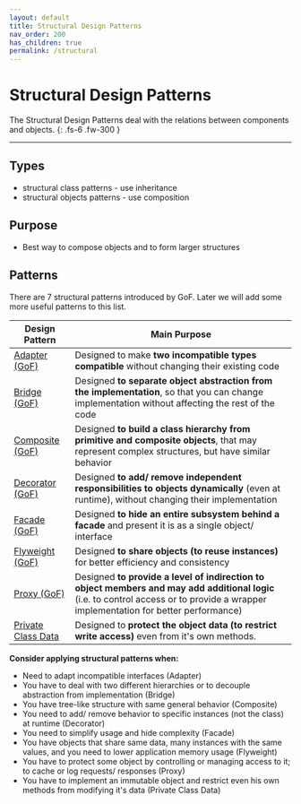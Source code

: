 ```yaml
---
layout: default
title: Structural Design Patterns
nav_order: 200
has_children: true
permalink: /structural
---
```


# Structural Design Patterns

The Structural Design Patterns deal with the relations between components and objects. 
{: .fs-6 .fw-300 }

---

## Types
* structural class patterns - use inheritance
* structural objects patterns - use composition

## Purpose
* Best way to compose objects and to form larger structures

## Patterns
There are 7 structural patterns introduced by GoF. 
Later we will add some more useful patterns to this list.

Design Pattern | Main Purpose
--- | ---
[Adapter (GoF)](https://iretha.github.io/design-patterns/structural/adapter) | Designed to make **two incompatible types compatible** without changing their existing code
[Bridge (GoF)](https://iretha.github.io/design-patterns/structural/bridge) | Designed **to separate object abstraction from the implementation**, so that you can change implementation without affecting the rest of the code
[Composite (GoF)](https://iretha.github.io/design-patterns/structural/composite) | Designed **to build a class hierarchy from primitive and composite objects**, that may represent complex structures, but have similar behavior
[Decorator (GoF)](https://iretha.github.io/design-patterns/structural/decorator) | Designed **to add/ remove independent responsibilities to objects dynamically** (even at runtime), without changing their implementation
[Facade (GoF)](https://iretha.github.io/design-patterns/structural/facade) | Designed **to hide an entire subsystem behind a facade** and present it is as a single object/ interface
[Flyweight (GoF)](https://iretha.github.io/design-patterns/structural/flyweight) | Designed **to share objects (to reuse instances)** for better efficiency and consistency
[Proxy (GoF)](https://iretha.github.io/design-patterns/structural/proxy) | Designed **to provide a level of indirection to object members and may add additional logic** (i.e. to control access or to provide a wrapper implementation for better performance)
[Private Class Data](https://iretha.github.io/design-patterns/structural/private-class-data) | Designed to **protect the object data (to restrict write access)** even from it's own methods.


**Consider applying structural patterns when:**
- Need to adapt incompatible interfaces (Adapter)
- You have to deal with two different hierarchies or to decouple abstraction from implementation (Bridge)
- You have tree-like structure with same general behavior (Composite)
- You need to add/ remove behavior to specific instances (not the class) at runtime (Decorator)
- You need to simplify usage and hide complexity (Facade)
- You have objects that share same data, many instances with the same values, and you need to lower application memory usage (Flyweight)
- You have to protect some object by controlling or managing access to it; to cache or log requests/ responses (Proxy)
- You have to implement an immutable object and restrict even his own methods from modifying it's data (Private Class Data)